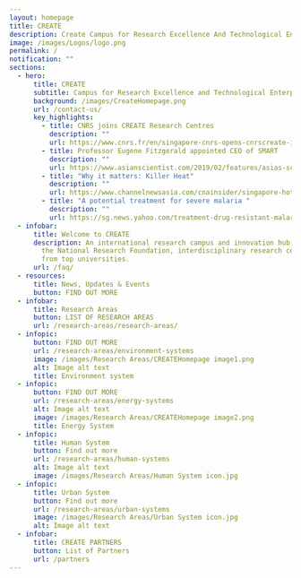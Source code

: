 ```yaml
---
layout: homepage
title: CREATE
description: Create Campus for Research Excellence And Technological Enterprise
image: /images/Logos/logo.png
permalink: /
notification: ""
sections:
  - hero:
      title: CREATE
      subtitle: Campus for Research Excellence and Technological Enterprise
      background: /images/CreateHomepage.png
      url: /contact-us/
      key_highlights:
        - title: CNRS joins CREATE Research Centres
          description: ""
          url: https://www.cnrs.fr/en/singapore-cnrs-opens-cnrscreate-its-first-overseas-subsidiary
        - title: Professor Eugene Fitzgerald appointed CEO of SMART
          description: ""
          url: https://www.asianscientist.com/2019/02/features/asias-scientific-trailblazers-eugene-fitzgerald/
        - title: "Why it matters: Killer Heat"
          description: ""
          url: https://www.channelnewsasia.com/cnainsider/singapore-hot-weather-urban-heat-effect-temperature-humidity-906231
        - title: "A potential treatment for severe malaria "
          description: ""
          url: https://sg.news.yahoo.com/treatment-drug-resistant-malaria-possible-within-10-years-mit-smart-ntu-team-105028576.html?guccounter=1
  - infobar:
      title: Welcome to CREATE
      description: An international research campus and innovation hub, CREATE hosts
        the National Research Foundation, interdisciplinary research centres
        from top universities.
      url: /faq/
  - resources:
      title: News, Updates & Events
      button: FIND OUT MORE
  - infobar:
      title: Research Areas
      button: LIST OF RESEARCH AREAS
      url: /research-areas/research-areas/
  - infopic:
      button: FIND OUT MORE
      url: /research-areas/environment-systems
      image: /images/Research Areas/CREATEHomepage image1.png
      alt: Image alt text
      title: Environment system
  - infopic:
      button: FIND OUT MORE
      url: /research-areas/energy-systems
      alt: Image alt text
      image: /images/Research Areas/CREATEHomepage image2.png
      title: Energy System
  - infopic:
      title: Human System
      button: Find out more
      url: /research-areas/human-systems
      alt: Image alt text
      image: /images/Research Areas/Human System icon.jpg
  - infopic:
      title: Urban System
      button: Find out more
      url: /research-areas/urban-systems
      image: /images/Research Areas/Urban System icon.jpg
      alt: Image alt text
  - infobar:
      title: CREATE PARTNERS
      button: List of Partners
      url: /partners
---
```


